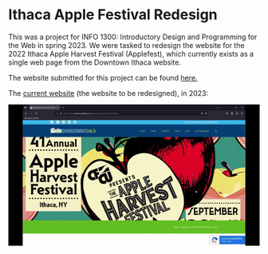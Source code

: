 # Ithaca Apple Festival Redesign

This was a project for INFO 1300: Introductory Design and Programming for the Web in spring 2023. We were tasked to redesign the website for the 2022 Ithaca Apple Harvest Festival (Applefest), which currently exists as a single web page from the Downtown Ithaca website.

The website submitted for this project can be found [here.](https://gitstelle.github.io/info1300-applefest-website)

The [current website](https://www.downtownithaca.com/apple-harvest-festival/#about
) (the website to be redesigned), in 2023:

![current website](old-website.gif)